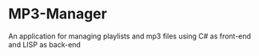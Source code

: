 # MP3-Manager
An application for managing playlists and mp3 files using C# as front-end and LISP as back-end
